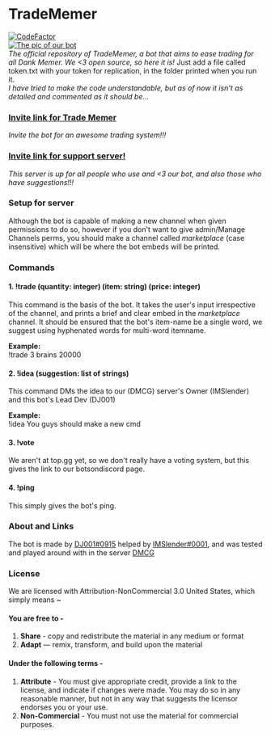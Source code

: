 # TradeMemer
[![CodeFactor](https://www.codefactor.io/repository/github/djthegr8/tradememer/badge/master?s=b83a252f164eaf3bf8b3c1187799908e7a2072e0)](https://www.codefactor.io/repository/github/djthegr8/tradememer/overview/master)     
[![The pic of our bot](https://github.com/djthegr8/TradeMemer/raw/master/TradeMemer/avatar.JPG)](https://bots.ondiscord.xyz/bots/722732239376613406)      
*The official repository of TradeMemer, a bot that aims to ease trading for all Dank Memer. We <3 open source, so here it is!*
Just add a file called token.txt with your token for replication, in the folder printed when you run it.    
*I have tried to make the code understandable, but as of now it isn't as detailed and commented as it should be...*   
### [Invite link for Trade Memer](https://bots.ondiscord.xyz/bots/722732239376613406)     
*Invite the bot for an awesome trading system!!!*     
### [Invite link for support server!](https://discord.gg/XSkKyZ9)       
*This server is up for all people who use and <3 our bot, and also those who have suggestions!!!*
### Setup for server    
Although the bot is capable of making a new channel when given permissions to do so, however if you don't want to give admin/Manage Channels perms, you should make a channel called *marketplace* (case insensitive) which will be where the bot embeds will be printed.   
### Commands    
#### 1. !trade (quantity: integer) (item: string) (price: integer)
This command is the basis of the bot. It takes the user's input irrespective of the channel, and prints a brief and clear embed in the *marketplace* channel. It should be ensured that the bot's item-name be a single word, we suggest using hyphenated words for multi-word itemname.      
     
**Example:**     
!trade 3 brains 20000    
#### 2. !idea (suggestion: list of strings)
This command DMs the idea to our (DMCG) server's Owner (IMSlender) and this bot's Lead Dev (DJ001) 
        
**Example:**     
!idea You guys should make a new cmd      
#### 3. !vote
We aren't at top.gg yet, so we don't really have a voting system, but this gives the link to our botsondiscord page.    
#### 4. !ping
This simply gives the bot's ping.      
### About and Links     
The bot is made by [DJ001#0915](https://github.com/djthegr8) helped by [IMSlender#0001](https://github.com/deathskull728), and was tested and played around with in the server [DMCG](https://discord.me/dmcg)       

### License
We are licensed with Attribution-NonCommercial 3.0 United States, which simply means ~    
#### You are free to -      
1. **Share** - copy and redistribute the material in any medium or format     
2. **Adapt** — remix, transform, and build upon the material     
#### Under the following terms -
1. **Attribute** - You must give appropriate credit, provide a link to the license, and indicate if changes were made. You may do so in any reasonable manner, but not in any way that suggests the licensor endorses you or your use.    
2. **Non-Commercial** - You must not use the material for commercial purposes.   


